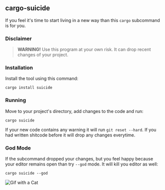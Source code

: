 ## cargo-suicide

If you feel it's time to start living in a new way than this `cargo` subcommand is for you.

### Disclaimer

> **WARNING!** Use this program at your own risk. It can drop recent changes of your project.

### Installation

Install the tool using this command:

```
cargo install suicide
```

### Running

Move to your project's directory, add changes to the code and run:

```
cargo suicide
```

If your new code contains any warning it will run `git reset --hard`.
If you had written shitcode before it will drop any changes everytime.

### God Mode

If the subcommand dropped your changes, but you feel happy because your editor
remains open than try `--god` mode. It will kill you editor as well:

```
cargo suicide --god
```

![Gif with a Cat](https://media.giphy.com/media/uzglgIsyY1Cgg/giphy.gif)
